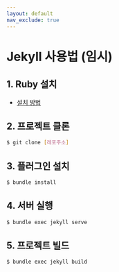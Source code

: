 ```yaml
---
layout: default
nav_exclude: true
---
```


# Jekyll 사용법 (임시)

## 1. Ruby 설치

- [설치 방법](https://jekyllrb-ko.github.io/docs/installation/windows/#jekyll-%EC%84%A4%EC%B9%98%ED%95%98%EA%B8%B0)

## 2. 프로젝트 클론

```bash
$ git clone [레포주소]
```

## 3. 플러그인 설치

```bash
$ bundle install
```

## 4. 서버 실행

```bash
$ bundle exec jekyll serve
```

## 5. 프로젝트 빌드

```bash
$ bundle exec jekyll build
```
